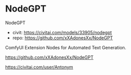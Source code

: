 NodeGPT
========================
NodeGPT
* civit: https://civitai.com/models/33905/nodegpt
* repo: https://github.com/xXAdonesXx/NodeGPT

ComfyUI Extension Nodes for Automated Text Generation.

https://github.com/xXAdonesXx/NodeGPT





https://civitai.com/user/Antonym
